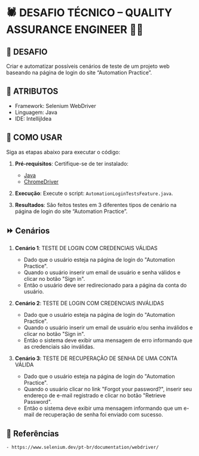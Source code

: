 # 🕷 DESAFIO TÉCNICO – QUALITY ASSURANCE ENGINEER 👨‍💻

## 🎯 DESAFIO

Criar e automatizar possíveis cenários de teste de um projeto web baseando na página de login do site “Automation Practice”. 



## 📝 ATRIBUTOS
  - Framework: Selenium WebDriver
  - Linguagem: Java
  - IDE: IntellijIdea



## 🔎 COMO USAR

Siga as etapas abaixo para executar o código:

1. **Pré-requisitos**: Certifique-se de ter instalado:
    - [Java](https://www.selenium.dev/downloads/)
    - [ChromeDriver](https://chromedriver.chromium.org/downloads)
      
2.  **Execução**: Execute o script: `AutomationLoginTestsFeature.java`.

3. **Resultados**: São feitos testes em 3 diferentes tipos de cenário na página de login do site “Automation Practice”.



## ⏩ Cenários

1. **Cenário 1**: TESTE DE LOGIN COM CREDENCIAIS VÁLIDAS
    - Dado que o usuário esteja na página de login do "Automation Practice".
    - Quando o usuário inserir um email de usuário e senha válidos e clicar no botão "Sign in".
    - Então o usuário deve ser redirecionado para a página da conta do usuário.

2. **Cenário 2**: TESTE DE LOGIN COM CREDENCIAIS INVÁLIDAS
    - Dado que o usuário esteja na página de login do "Automation Practice".
    - Quando o usuário inserir um email de usuário e/ou senha inválidos e clicar no botão "Sign in".
    - Então o sistema deve exibir uma mensagem de erro informando que as credenciais são inválidas.

3. **Cenário 3**: TESTE DE RECUPERAÇÃO DE SENHA DE UMA CONTA VÁLIDA
    - Dado que o usuário esteja na página de login do "Automation Practice".
    - Quando o usuário clicar no link "Forgot your password?", inserir seu endereço de e-mail registrado e clicar no botão "Retrieve Password".
    - Então o sistema deve exibir uma mensagem informando que um e-mail de recuperação de senha foi enviado com sucesso.



## 🔗 Referências
    - https://www.selenium.dev/pt-br/documentation/webdriver/
 
